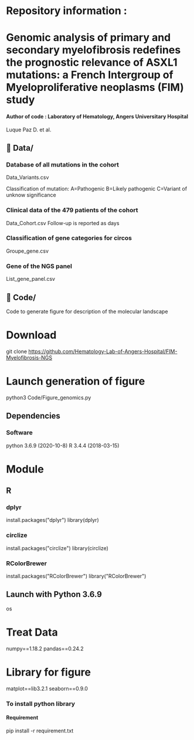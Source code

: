 # Repository information :
# Genomic analysis of primary and secondary myelofibrosis redefines the prognostic relevance of ASXL1 mutations: a French Intergroup of Myeloproliferative neoplasms (FIM) study
#### Author of code : Laboratory of Hematology, Angers Universitary Hospital

Luque Paz D. et al.



## :open_file_folder: Data/
### Database of all mutations in the cohort
Data_Variants.csv 

Classification of mutation:
 A=Pathogenic
 B=Likely pathogenic
 C=Variant of unknow significance
### Clinical data of the 479 patients of the cohort
Data_Cohort.csv
Follow-up is reported as days
### Classification of gene categories for circos
Groupe_gene.csv
### Gene of the NGS panel
List_gene_panel.csv
## :open_file_folder: Code/
 Code to generate figure for description of the molecular landscape



# Download
git clone https://github.com/Hematology-Lab-of-Angers-Hospital/FIM-Myelofibrosis-NGS

# Launch generation of figure
python3 Code/Figure_genomics.py


## Dependencies
### Software
python 3.6.9 (2020-10-8)
R 3.4.4 (2018-03-15)
# Module 
## R
### dplyr
install.packages("dplyr")
library(dplyr)
### circlize
install.packages("circlize") 
library(circlize)
### RColorBrewer
install.packages("RColorBrewer")
library("RColorBrewer")

## Launch with Python 3.6.9
os
# Treat Data
numpy==1.18.2
pandas==0.24.2
# Library for figure
matplot==lib3.2.1
seaborn==0.9.0

### To install python library
#### Requirement
pip install -r requirement.txt
